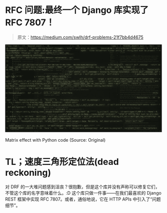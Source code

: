 # RFC 问题:最终一个 Django 库实现了 RFC 7807！

> 原文：<https://medium.com/swlh/drf-problems-21f7bb4d4675>

![](img/3cb39905f00525e899b6fb2f6c746a9a.png)

Matrix effect with Python code (Source: Original)

# TL；速度三角形定位法(dead reckoning)

对 DRF 的一大堆问题感到沮丧？很抱歉，但是这个库并没有声称可以修复它们，不管这个库的名字意味着什么。:D 这个库只做一件事——在我们最喜欢的 Django REST 框架中实现 RFC 7807。或者，通俗地说，它在 HTTP APIs 中引入了“问题细节”。